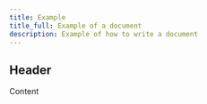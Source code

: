 ```yaml
---
title: Example
title_full: Example of a document
description: Example of how to write a document
---
```


## Header

Content
